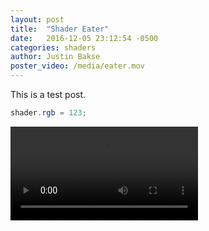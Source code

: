 ```yaml
---
layout: post
title:  "Shader Eater"
date:   2016-12-05 23:12:54 -0500
categories: shaders
author: Justin Bakse
poster_video: /media/eater.mov
---
```


This is a test post.

```glsl
shader.rgb = 123;
```

<video class="fill" src="{{site.baseurl}}/media/eater.mov" controls></video>

